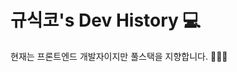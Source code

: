 # 규식코's Dev History 💻

현재는 프론트엔드 개발자이지만 풀스택을 지향합니다. 🧑🏻‍💻

<!--
**kokyusik91/kokyusik91** is a ✨ _special_ ✨ repository because its `README.md` (this file) appears on your GitHub profile.

Here are some ideas to get you started:

- 🔭 I’m currently working on ...
- 🌱 I’m currently learning ...
- 👯 I’m looking to collaborate on ...
- 🤔 I’m looking for help with ...
- 💬 Ask me about ...
- 📫 How to reach me: ...
- 😄 Pronouns: ...
- ⚡ Fun fact: ...
-->
